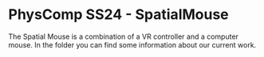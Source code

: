 # PhysComp SS24 - SpatialMouse

The Spatial Mouse is a combination of a VR controller and a computer mouse. In the folder you can find some information about our current work.